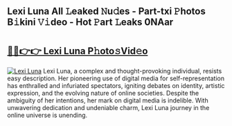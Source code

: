 ## Lexi Luna All 𝙻eaked 𝙽u𝚍es - Part-txi 𝙿hotos B𝚒kini 𝚅𝚒deo - Hot 𝙿art 𝙻eaks 0NAar

# <h2><a href="http://ld19yi4.urlbe.top/?page=Lexi+Luna">🔗🔗👉👉 Lexi Luna P𝚑oto𝚜Vid𝚎o</a></h2>

[![Lexi Luna](https://i.imgur.com/eBuTRDB.gif)](http://ld19yi4.urlbe.top/?page=Lexi+Luna)
Lexi Luna, a complex and thought-provoking individual, resists easy description. Her pioneering use of digital media for self-representation has enthralled and infuriated spectators, igniting debates on identity, artistic expression, and the evolving nature of online societies. Despite the ambiguity of her intentions, her mark on digital media is indelible. With unwavering dedication and undeniable charm, Lexi Luna journey in the online universe is unending.
